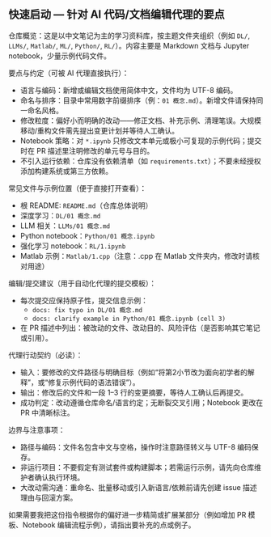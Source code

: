 ## 快速启动 — 针对 AI 代码/文档编辑代理的要点

仓库概览：这是以中文笔记为主的学习资料库，按主题文件夹组织（例如 `DL/`, `LLMs/`, `Matlab/`, `ML/`, `Python/`, `RL/`）。内容主要是 Markdown 文档与 Jupyter notebook，少量示例代码文件。

要点与约定（可被 AI 代理直接执行）：

- 语言与编码：新增或编辑文档使用简体中文，文件均为 UTF-8 编码。
- 命名与排序：目录中常用数字前缀排序（例：`01 概念.md`）。新增文件请保持同一命名风格。
- 修改粒度：偏好小而明确的改动——修正文档、补充示例、清理笔误。大规模移动/重构文件需先提出变更计划并等待人工确认。
- Notebook 策略：对 `*.ipynb` 只修改文本单元或极小可复现的示例代码；提交时在 PR 描述里注明修改的单元号与目的。
- 不引入运行依赖：仓库没有依赖清单（如 `requirements.txt`）；不要未经授权添加构建系统或第三方依赖。

常见文件与示例位置（便于直接打开查看）：

- 根 README: `README.md`（仓库总体说明）
- 深度学习：`DL/01 概念.md`
- LLM 相关：`LLMs/01 概念.md`
- Python notebook：`Python/01 概念.ipynb`
- 强化学习 notebook：`RL/1.ipynb`
- Matlab 示例：`Matlab/1.cpp`（注意：.cpp 在 Matlab 文件夹内，修改时请核对用途）

编辑/提交建议（用于自动化代理的提交模板）：

- 每次提交应保持原子性，提交信息示例：
	- `docs: fix typo in DL/01 概念.md`
	- `docs: clarify example in Python/01 概念.ipynb (cell 3)`
- 在 PR 描述中列出：被改动的文件、改动目的、风险评估（是否影响其它笔记或引用）。

代理行动契约（必读）：

- 输入：要修改的文件路径与明确目标（例如“将第2小节改为面向初学者的解释”，或“修复示例代码的语法错误”）。
- 输出：修改后的文件和一段 1–3 行的变更摘要，等待人工确认后再提交。
- 成功判定：改动遵循仓库命名/语言约定；无断裂交叉引用；Notebook 更改在 PR 中清晰标注。

边界与注意事项：

- 路径与编码：文件名包含中文与空格，操作时注意路径转义与 UTF-8 编码保存。
- 非运行项目：不要假定有测试套件或构建脚本；若需运行示例，请先向仓库维护者确认执行环境。
- 大改动需沟通：重命名、批量移动或引入新语言/依赖前请先创建 issue 描述理由与回滚方案。

如果需要我把这份指令根据你的偏好进一步精简或扩展某部分（例如增加 PR 模板、Notebook 编辑流程示例），请指出要补充的点或例子。

